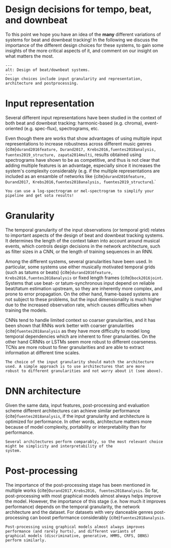 Design decisions for tempo, beat, and downbeat
==============================================

To this point we hope you have an idea of the **many** different variations of systems for beat and downbeat
tracking! In the following we discuss the importance of the different design choices for these systems, to gain some insights of
the more critical aspects of it, and comment on our insight on what matters the most.

```{figure} ../assets/ch3_going_deep/figs/design_choices.png
---
alt: Design of beat/downbeat systems.
---
Design choices include input granularity and representation, architecture and postprocessing.
```

# Input representation

Several different input representations have been studied in the context of both 
beat and downbeat tracking: harmonic-based (e.g. chroma), event-oriented (e.g. spec-flux), spectrograms, etc. 

Even though there are works that show advantages of using multiple input representations to increase robustness 
across different music genres {cite}`durand2016feature, Durand2017, Krebs2016,fuentes2018analysis, fuentes2019_structure, zapata2014multi`, results
obtained using spectrograms have shown to be as competitive, and thus is not clear that adding multiple features is an advantage,
especially since it increases the system's complexity considerably (e.g. if the multiple representations are included as an
ensamble of networks like {cite}`durand2016feature, Durand2017, Krebs2016,fuentes2018analysis, fuentes2019_structure`).`

```{tip}
You can use a log-spectrogram or mel-spectrogram to simplify your pipeline and get sota results!
```

# Granularity

The temporal granularity of the input observations (or temporal grid) relates to important aspects of the design of beat and downbeat tracking systems. 
It determines the length of the context taken into account around musical events, which controls design decisions in the network architecture, such as 
filter sizes in a CNN, or the length of training sequences in an RNN. 

Among the different systems, several granularities have been used. In particular, some systems use either musically motivated temporal grids (such as tatums
or beats) {cite}`durand2016feature, Krebs2016,fuentes2018analysis`  or fixed length frames {cite}`bock2016joint`.  Systems that use beat- or tatum-synchronous
input depend on reliable beat/tatum estimation upstream, so they are inherently more complex, and prone to error propagation. On the other hand, frame-based
systems are not subject to these problems, but the input dimensionality is much higher due to the increased observation rate, which causes difficulties 
when training the models.

CNNs tend to handle limited context so coarser granularities, and it has been shown that RNNs work better with coarser granularities {cite}`fuentes2018analysis` as they have more difficulty to model long temporal 
dependencies which are inherent to finer granularities. On the other hand CRNNs or LSTMs seem more robust to different coarseness. TCNs are more robust to finer granularities and 
are able to extract information at different time scales. 

```{tip}
The choice of the input granularity should match the architecture used. A simple approach is to use architectures that are more
robust to different granularities and not worry about it (see above).
```   


# DNN architecture

Given the same data, input features, post-processing and evaluation scheme different architectures can achieve similar performance  {cite}`fuentes2018analysis`,
if the input granularity and architecture is optimized for performance. In other words, architecture matters more because of model 
complexity, portability or interpretability than for performance. 

```{tip}
Several architectures perform comparably, so the most relevant choice might be simplicity and interpretability of the
system. 
```   


# Post-processing

The importance of the post-processing stage has been mentioned in multiple works {cite}`Durand2017,Krebs2016, fuentes2018analysis`. 
So far, post-processing with most graphical models almost always helps improve the model. However, the importance of this stage (i.e.
 how much it improves performance) depends on the temporal granularity, the network architecture and the dataset. For datasets with very
danceable genres post-processing can boost performance considerably {cite}`fuentes2018analysis`.

```{tip}
Post-processing using graphical models almost always improves performance (and rarely hurts), and different variants of
graphical models (discriminative, generative, HMMS, CRFS, DBNS) perform similarly.
```   

